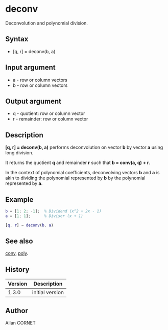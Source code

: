 # deconv

Deconvolution and polynomial division.

## Syntax

- [q, r] = deconv(b, a)

## Input argument

- a - row or column vectors
- b - row or column vectors

## Output argument

- q - quotient: row or column vector
- r - remainder: row or column vector

## Description

  <p><b>[q, r] = deconv(b, a)</b> performs deconvolution on vector <b>b</b> by vector <b>a</b> using long division.</p>
  <p>It returns the quotient <b>q</b> and remainder <b>r</b> such that <b>b = conv(a, q) + r</b>.</p>
  <p>In the context of polynomial coefficients, deconvolving vectors <b>b</b> and <b>a</b> is akin to dividing the polynomial represented by <b>b</b> by the polynomial represented by <b>a</b>.</p>

## Example

```matlab
b = [1; 2; -1];  % Dividend (x^2 + 2x - 1)
a = [1; 1];      % Divisor (x + 1)

[q, r] = deconv(b, a)
```

## See also

[conv](../data_analysis/conv.md), [poly](poly.md).

## History

| Version | Description     |
| ------- | --------------- |
| 1.3.0   | initial version |

## Author

Allan CORNET
